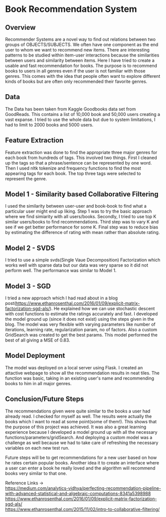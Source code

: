 # Book Recommendation System

## Overview
Recommender Systems are a novel way to find out relations between two groups of OBJECTS/SUBJECTS. We often have one component as the end user to whom we want to recommend new items. There are interesting patterns to be studied within item-user interactions because the similarities between users and similarity between items. Here I have tried to create a usable and fast recommendation for books. The purpose is to recommend books to users in all genres even if the user is not familiar with those genres. This comes with the idea that people often want to explore different kinds of books but are often only recommended their favorite genres. 

## Data
The Data has been taken from Kaggle Goodbooks data set from GoodReads. This contains a list of 10,000 book and 50,000 users creating a vast expanse. I tried to use the whole data but due to system limitations, I had to limit to 2000 books and 5000 users. 

## Feature Extraction 
Feature extraction was done to find the appropriate three major genres for each book from hundreds of tags. This involved two things. First I cleaned up the tags so that a phrase/sentence can be represented by one word. Then I used nltk tokenize and frequency functions to find the most appearing tags for each book. The top three tags were selected to represent the genre. 

## Model 1 - Similarity based Collaborative Filtering
I used the similarity between user-user and book-book to find what a particular user might end up liking. 
Step 1 was to try the basic approach where we find simiarity with all users/books.
Secondly, I tried to use top K similar users/books to find recommendations.
Third step was to vary K and see if we get better performance for some K.
Final step was to reduce bias by estimating the difference of rating with mean rather than absolute rating.

## Model 2 - SVDS
I tried to use a simple svds(Single Vaue Decomposition) Factorization which works well with sparse data but our data was very sparse so it did not perform well. The performance was similar to Model 1.

## Model 3 - SGD
I tried a new approach which I had read about in a blog post(https://www.ethanrosenthal.com/2016/01/09/explicit-matrix-factorization-sgd-als/). He explained how we can use stochastic descent with cost functions to estimate the ratings accurately and fast. 
I developed the model ground up (since it does not exist) using the steps given in the blog. The model was very flexible with varying parameters like number of iterations, learning rate, regularization param, no of factors. Also a custom GridSearch was created to get the best params. 
This model performed the best of all giving a MSE of 0.83. 

## Model Deployment
The model was deployed on a local server using Flask. I created an attactive webpage to show all the recommendation results in neat tiles. The function was basic, taking in an existing user's name and recommending books to him in all major genres.

## Conclusion/Future Steps
The recommendations given were quite similar to the books a user had already read. I checked for myself as well. The results were actually the books which I want to read at some point(some of them!). This shows that the purpose of this project was achieved. It was also a great learning experience because I developed a model ground up with all the necessary functions/parameters/gridSearch. And deploying a custom model was a challenge as well because we had to take care of refreshing the necessary variables on each new test run. 

Future steps will be to get recommendations for a new user based on how he rates certain popular books. Another idea it to create an interface where a user can enter a book he really loved and the algorithm will recommend books very similar to that one.

Reference Links ->   
https://medium.com/analytics-vidhya/perfecting-recommendation-pipeline-with-advanced-statistical-and-algebraic-computations-8341a5398988    
https://www.ethanrosenthal.com/2016/01/09/explicit-matrix-factorization-sgd-als/  
https://www.ethanrosenthal.com/2015/11/02/intro-to-collaborative-filtering/    

